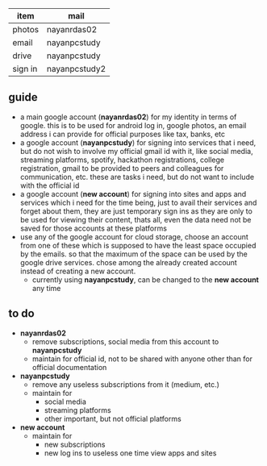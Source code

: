 
| item    | mail          |
| ------- | ------------- |
| photos  | nayanrdas02   |
| email   | nayanpcstudy  |
| drive   | nayanpcstudy  |
| sign in | nayanpcstudy2 |

## guide
- a main google account (**nayanrdas02**) for my identity in terms of google. this is to be used for android log in, google photos, an email address i can provide for official purposes like tax, banks, etc 
- a google account (**nayanpcstudy**) for signing into services that i need, but do not wish to involve my official gmail id with it, like social media, streaming platforms, spotify, hackathon registrations, college registration, gmail to be provided to peers and colleagues for communication, etc. these are tasks i need, but do not want to include with the official id 
- a google account (**new account**) for signing into sites and apps and services which i need for the time being, just to avail their services and forget about them, they are just temporary sign ins as they are only to be used for viewing their content, thats all, even the data need not be saved for those accounts at these platforms 
- use any of the google account for cloud storage, choose an account from one of these which is supposed to have the least space occupied by the emails. so that the maximum of the space can be used by the google drive services. chose among the already created account instead of creating a new account.
	- currently using **nayanpcstudy**, can be changed to the **new account** any time

## to do
- **nayanrdas02**
	- remove subscriptions, social media from this account to **nayanpcstudy**
	- maintain for official id, not to be shared with anyone other than for official documentation
- **nayanpcstudy**
	- remove any useless subscriptions from it (medium, etc.)
	- maintain for 
		- social media
		- streaming platforms
		- other important, but not official platforms
- **new account**
	- maintain for 
		- new subscriptions
		- new log ins to useless one time view apps and sites
